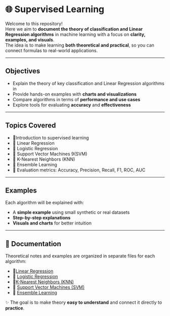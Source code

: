 # 🌐 Supervised Learning

Welcome to this repository!  
Here we aim to **document the theory of classification and Linear Regression algorithms** in machine learning with a focus on **clarity, examples, and visuals**.  
The idea is to make learning **both theoretical and practical**, so you can connect formulas to real-world applications.

---

## Objectives
-  Explain the theory of key classification and Linear Regression algorithms in 
-  Provide hands-on examples with **charts and visualizations**  
-  Compare algorithms in terms of **performance and use cases**  
-  Explore tools for evaluating **accuracy** and **effectiveness**  

---

##  Topics Covered
- 🔹Introduction to supervised learning
- 🔹 Linear Regression
- 🔹 Logistic Regression  
- 🔹 Support Vector Machines 9(SVM)
- 🔹 K-Nearest Neighbors (KNN)
- 🔹 Ensemble Learning
- 🔹 Evaluation metrics: Accuracy, Precision, Recall, F1, ROC, AUC  

---

##  Examples
Each algorithm will be explained with:
- A **simple example** using small synthetic or real datasets  
- **Step-by-step explanations**  
- **Visuals and charts** for better intuition  

---
## 📖 Documentation

Theoretical notes and examples are organized in separate files for each algorithm:

- 🔹[Linear Regression](./Linear%20Regression)  
- 🔹 [Logistic Regression](./Logistic%20Regression)
- 🔹[K-Nearest Neighbors (KNN)](./KNN)   
- 🔹 [Support Vector Machines (SVM)](./SVM)  
- 🔹 [Ensemble Learning](./Ensemble%20Learning)
  

✨ The goal is to make theory **easy to understand** and connect it directly to **practice**.
